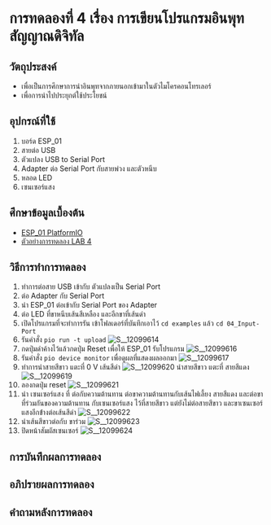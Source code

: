 # การทดลองที่ 4 เรื่อง การเขียนโปรแกรมอินพุทสัญญาณดิจิทัล 
## วัตถุประสงค์ 
  * เพื่อเป็นการศึกษาการนำอินพุทจากภายนอกเข้ามาในตัวไมโครคอนโทรเลอร์
  * เพื่อการนำไปประยุกต์ใช้ประโยชน์
## อุปกรณ์ที่ใช้ 
  1. บอร์ด ESP_01
  2. สายต่อ USB
  3. ตัวแปลง USB to Serial Port
  4. Adapter ต่อ Serial Port กับสายพ่วง และตัวหนีบ
  5. หลอด LED
  6. เซนเซอร์แสง  
## ศึกษาข้อมูลเบื้องต้น 
  * [ESP_01 PlatformIO](https://docs.platformio.org/en/latest/boards/espressif8266/esp01.html)
  * [ตัวอย่างการทดลอง LAB 4](https://youtu.be/nFqoZT26U5k)
## วิธีการทำการทดลอง 
  1. ทำการต่อสาย USB เข้ากับ ตัวแปลงเป็น Serial Port 
  2. ต่อ Adapter กับ Serial Port
  3. นำ ESP_01 ต่อเข้ากับ Serial Port ของ Adapter
  4. ต่อ LED ที่ขาหนีบเส้นสีเหลือง และอีกขาที่เส้นดำ
  5. เปิดโปรแกรมที่จะทำการรัน เข้าโฟลเดอร์ที่บันทึกเอาไว้ `cd examples` แล้ว `cd 04_Input-Port`
  6. รันคำสั่ง `pio run -t upload`
![S__12099614](https://user-images.githubusercontent.com/80879119/111993865-b1651f80-8b49-11eb-9623-d0fe4da0e445.jpg)
  7. กดปุ่มดำค้างไว้แล้วกดปุ่ม Reset เพื่อให้ ESP_01 รับโปรแกรม
![S__12099616](https://user-images.githubusercontent.com/80879119/111993929-c17cff00-8b49-11eb-9443-9503a5847af7.jpg)
  8. รันคำสั่ง `pio device monitor` เพื่อดูผลที่แสดงผลออกมา
![S__12099617](https://user-images.githubusercontent.com/80879119/111993957-cc379400-8b49-11eb-8413-c2ed73c629f7.jpg)
  9. ทำการนำสายสีขาว แตะที่ 0 V เส้นสีดำ
![S__12099620](https://user-images.githubusercontent.com/80879119/111994145-ff7a2300-8b49-11eb-9e43-6ff0aec5ef5e.jpg)
     นำสายสีขาว แตะที่ สายสีแดง
![S__12099619](https://user-images.githubusercontent.com/80879119/111994336-40723780-8b4a-11eb-962f-c1d9740c043d.jpg)
  10. ลองกดปุ่ม reset
![S__12099621](https://user-images.githubusercontent.com/80879119/111994211-1751a700-8b4a-11eb-9bef-dc9489140821.jpg)
  11. นำ เซนเซอร์แสง ที่ ต่อกับความต้านทาน ต่อขาความต้านทานกับเส้นไฟเลี้ยง สายสีแดง และต่อขาที่ร่วมกันของความต้านทาน กับเซนเซอร์แสง ไว้ที่สายสีขาว แต่ยังไม่ต่อสายสีขาว และขาเซนเซอร์แสงอีกข่้างต่อเส้นสีดำ
![S__12099622](https://user-images.githubusercontent.com/80879119/111994384-4a943600-8b4a-11eb-9960-06fcae16c3e2.jpg)
  12. นำเส้นสีขาวต่อกับ ขาร่วม
![S__12099623](https://user-images.githubusercontent.com/80879119/111994510-6f88a900-8b4a-11eb-9d1c-1bf5ce9fb5b6.jpg)
  13. ปิดหน้าสัมผัสเซนเซอร์ 
![S__12099624](https://user-images.githubusercontent.com/80879119/111994515-70213f80-8b4a-11eb-89ee-cb61ca892fad.jpg) 
## การบันทึกผลการทดลอง 
## อภิปรายผลการทดลอง 
## คำถามหลังการทดลอง 

